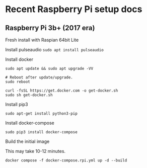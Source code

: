# Recent Raspberry Pi setup docs


## Raspberry Pi 3b+ (2017 era)

Fresh install with Raspian 64bit Lite

Install pulseaudio
`sudo apt install pulseaudio`

Install docker

```
sudo apt update && sudo apt upgrade -VV

# Reboot after update/upgrade.
sudo reboot

curl -fsSL https://get.docker.com -o get-docker.sh
sudo sh get-docker.sh

```

Install pip3

`sudo apt-get install python3-pip`

Install docker-compose

`sudo pip3 install docker-compose`


Build the initial image

This may take 10-12 minutes.

`docker compose -f docker-compose.rpi.yml up -d --build`


